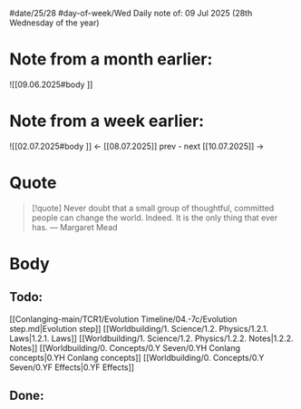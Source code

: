 
#date/25/28
#day-of-week/Wed
Daily note of: 09 Jul 2025 (28th Wednesday of the year)

# Note from a month earlier:
![[09.06.2025#body ]]

# Note from a week earlier:
![[02.07.2025#body ]]
 <- [[08.07.2025]] prev - next [[10.07.2025]] ->
# Quote

> [!quote] Never doubt that a small group of thoughtful, committed people can change the world. Indeed. It is the only thing that ever has.
> — Margaret Mead
# Body

## Todo:

[[Conlanging-main/TCR1/Evolution Timeline/04.-7c/Evolution step.md|Evolution step]]
[[Worldbuilding/1. Science/1.2. Physics/1.2.1. Laws|1.2.1. Laws]]
[[Worldbuilding/1. Science/1.2. Physics/1.2.2. Notes|1.2.2. Notes]]
[[Worldbuilding/0. Concepts/0.Y Seven/0.YH Conlang concepts|0.YH Conlang concepts]]
[[Worldbuilding/0. Concepts/0.Y Seven/0.YF Effects|0.YF Effects]]
## Done: